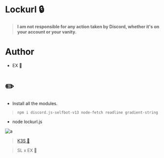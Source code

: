 # Lockurl 🔒

> **I am not responsible for any action taken by Discord, whether it's on your account or your vanity.**

# **Author**
- EX 👑

# ✏️
- Install all the modules.
> `npm i discord.js-selfbot-v13 node-fetch readline gradient-string`
- node lockurl.js

![a](https://cdn.discordapp.com/attachments/1138957944583635083/1142938892694200441/LockURL-EX.PNG)

> [K3S 👑](https://discord.gg/k3s)

> SL x EX 👑
